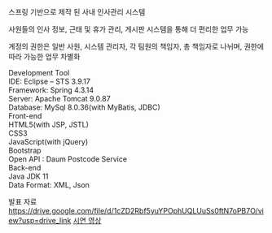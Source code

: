스프링 기반으로 제작 된 사내 인사관리 시스템

사원들의 인사 정보, 근태 및 휴가 관리, 게시판 시스템을 통해 더 편리한 업무 가능

계정의 권한은 일반 사원, 시스템 관리자, 각 팀원의 책임자, 총 책임자로 나뉘며,
    권한에 따라 가능한 업무 차별화 


Development Tool<br>
IDE: Eclipse – STS 3.9.17<br>
Framework: Spring 4.3.14<br>
Server: Apache Tomcat 9.0.87<br>
Database: MySql 8.0.36(with MyBatis, JDBC)<br>
Front-end<br>
HTML5(with JSP, JSTL)<br>
CSS3<br>
JavaScript(with jQuery)<br>
Bootstrap<br>
Open API : Daum Postcode Service<br>
Back-end<br>
Java JDK 11<br>
Data Format: XML, Json<br>


발표 자료
<a href="https://drive.google.com/file/d/1cZD2Rbf5yuYPOphUQLUuSs0ftN7oPB7O/view?usp=drive_link">https://drive.google.com/file/d/1cZD2Rbf5yuYPOphUQLUuSs0ftN7oPB7O/view?usp=drive_link</a>
[시연 영상](https://www.youtube.com/watch?v=ropiT0xXrmI)

